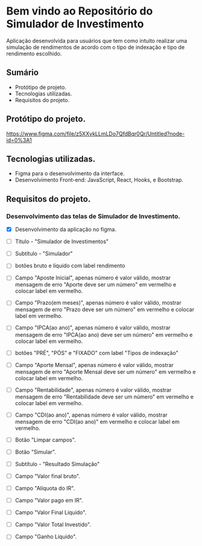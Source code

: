 # Bem vindo ao Repositório do Simulador de Investimento
Aplicação desenvolvida para usuários que tem como intuito realizar uma simulação de rendimentos de acordo com o tipo de indexação e tipo de rendimento escolhido.
## Sumário
* Protótipo de projeto.
* Tecnologias utilizadas.
* Requisitos do projeto.

## Protótipo do projeto.
https://www.figma.com/file/z5XXvkLLmLDo7QfdBqr0Qr/Untitled?node-id=0%3A1

## Tecnologias utilizadas.
- Figma para o desenvolvimento da interface.
- Desenvolvimento Front-end: JavaScript, React, Hooks, e Bootstrap.

## Requisitos do projeto.
### Desenvolvimento das telas de Simulador de Investimento.
- [x] Desenvolvimento da aplicação no figma.
- [ ] Título - "Simulador de Investimentos"
- [ ] Subtítulo - "Simulador"
- [ ] botões bruto e líquido com label rendimento
- [ ] Campo "Aposte Inicial", apenas número é valor válido, mostrar mensagem de erro "Aporte deve ser um número" em vermelho e colocar label em vermelho.
- [ ] Campo "Prazo(em meses)", apenas número é valor válido, mostrar mensagem de erro "Prazo deve ser um número" em vermelho e colocar label em vermelho.
- [ ] Campo "IPCA(ao ano)", apenas número é valor válido, mostrar mensagem de erro "IPCA(ao ano) deve ser um número" em vermelho e colocar label em vermelho.
- [ ] botões "PRÉ", "PÓS" e  "FIXADO" com label "Tipos de indexação"
- [ ] Campo "Aporte Mensal", apenas número é valor válido, mostrar mensagem de erro "Aporte Mensal deve ser um número" em vermelho e colocar label em vermelho.
- [ ] Campo "Rentabilidade", apenas número é valor válido, mostrar mensagem de erro "Rentabilidade deve ser um número" em vermelho e colocar label em vermelho.
- [ ] Campo "CDI(ao ano)", apenas número é valor válido, mostrar mensagem de erro "CDI(ao ano)" em vermelho e colocar label em vermelho.
- [ ] Botão "Limpar campos".
- [ ] Botão "Simular".
- [ ] Subtítulo - "Resultado Simulação"
- [ ] Campo "Valor final bruto".
- [ ] Campo "Alíquota do IR".
- [ ] Campo "Valor pago em IR".
- [ ] Campo "Valor Final Líquido".
- [ ] Campo "Valor Total Investido".
- [ ] Campo "Ganho Líquido".

  
